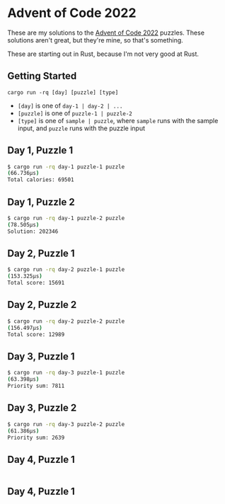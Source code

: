 # Advent of Code 2022

These are my solutions to the [Advent of Code 2022](https://adventofcode.com/2022) puzzles. These solutions aren't great, but they're mine, so that's something.

These are starting out in Rust, because I'm not very good at Rust.

## Getting Started

`cargo run -rq [day] [puzzle] [type]`

- `[day]` is one of `day-1 | day-2 | ...`
- `[puzzle]` is one of `puzzle-1 | puzzle-2`
- `[type]` is one of `sample | puzzle`, where `sample` runs with the sample input, and `puzzle` runs with the puzzle input


## Day 1, Puzzle 1

```sh
$ cargo run -rq day-1 puzzle-1 puzzle
(66.736µs)
Total calories: 69501
```

## Day 1, Puzzle 2

```sh
$ cargo run -rq day-1 puzzle-2 puzzle
(78.505µs)
Solution: 202346
```

## Day 2, Puzzle 1

```sh
$ cargo run -rq day-2 puzzle-1 puzzle
(153.325µs)
Total score: 15691
```

## Day 2, Puzzle 2

```sh
$ cargo run -rq day-2 puzzle-2 puzzle
(156.497µs)
Total score: 12989
```

## Day 3, Puzzle 1

```sh
$ cargo run -rq day-3 puzzle-1 puzzle
(63.398µs)
Priority sum: 7811
```

## Day 3, Puzzle 2

```sh
$ cargo run -rq day-3 puzzle-2 puzzle
(61.386µs)
Priority sum: 2639
```
## Day 4, Puzzle 1

```sh

```

## Day 4, Puzzle 1

```sh

```

